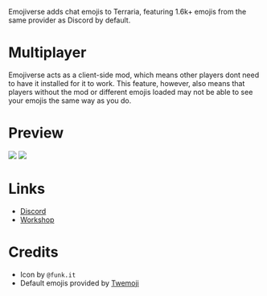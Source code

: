 Emojiverse adds chat emojis to Terraria, featuring 1.6k+ emojis from the same provider as Discord by default.

# Multiplayer
Emojiverse acts as a client-side mod, which means other players dont need to have it installed for it to work. This feature, however, also means that players without the mod or different emojis loaded may not be able to see your emojis the same way as you do.

# Preview
<img src=https://imgur.com/DVfv3HV.png>
<img src=https://imgur.com/mW0GTvG.png>

# Links
- [Discord](https://discord.gg/nGJqynr9wk)
- [Workshop](https://steamcommunity.com/sharedfiles/filedetails/?id=3079079431)

# Credits
- Icon by `@funk.it`
- Default emojis provided by [Twemoji](https://twemoji.twitter.com/)
